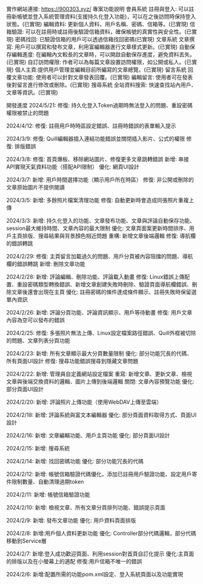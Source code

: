 實作網站連接: https://900303.xyz/
專案功能說明
  會員系統
    註冊與登入: 可以註冊新帳號並登入系統管理資料(支援持久化登入功能)，可以在之後訪問時保持登入狀態。(已實現)
    編輯資料: 更新個人資料，用戶名稱、密碼、信箱等。(已實現)
    信箱驗證: 可以在註冊時或註冊後驗證信箱資料，確保帳號的真實性與安全性。(已實現)
    密碼找回: 已驗證信箱的用戶可以透過信箱找回密碼(已實現)
  文章系統
    文章撰寫: 用戶可以撰寫和發布文章，利用富編輯器進行文章樣式更新。(已實現)
    自動保存編輯進度: 在編輯內文較長的文章時，可以開啟自動保存進度，避免資料丟失。(已實現)
    自訂訪問權限: 作者可以為每篇文章設置訪問權限，如公開或私人。(已實現)
      個人主頁:提供用戶管理並編輯目前所編寫的文章總覽。(已實現)
  留言系統
    回覆文章功能: 使用者可以針對文章發表回覆。(已實現)
    編輯留言: 使用者可在發表後對留言進行修改或刪除。(已實現)
  搜尋系統
    全站資料搜索: 快速查找站內用戶、文章等資訊。(已實現)


開發進度
  2024/5/21:
    修復: 持久化登入Token過期時無法登入的問題、重設密碼權限被禁止的問題
    
  2024/4/12:
    修復: 註冊用戶時時區設定錯誤、註冊時錯誤的表單輸入提示
  
  2024/3/9:
    修復: Quill編輯器插入連結功能錯誤並關閉插入影片、公式的權限
    修復: 排版錯誤
  
  2024/3/8:
    修復: 首頁爆板、移除網站圖片、修復更多文章跳轉錯誤
    新增: 串接API實現天氣資料功能（搭配API限制）
    優化: 網頁UI設計
  
  2024/3/7:
    新增: 用戶時間選擇功能（顯示用戶所在時區）
    修復: 非公開或刪除的文章原始圖片不提供閱讀
  
  2024/3/5:
    新增: 多餘照片檔案清理功能
    修復: 自動更新時會造成同張照片重複上傳
    
  2024/3/3:
    新增: 持久化登入的功能、文章發布功能、文章與評論自動保存功能、session最大維持時間、文章內容的最大限制
    優化: 文章頁面案更新時間排序、用戶主頁排版、搜尋結果與背景顏色相近問題
    重構: 新增文章後端邏輯
    修復: 導航欄的錯誤轉跳
    
  2024/2/29:
    修復: 主頁留言加載過久的問題、用戶分頁被內容阻擋的問題、導航欄的錯誤轉跳
    新增: 刪除文章功能
    
  2024/2/28:
    新增: 評論編輯、刪除功能、評論載入動畫
    修復: Linux錯誤上傳配置、重設密碼類型轉換錯誤、新增文章創建失敗時刪除、驗證頁面導航欄錯誤、刪除文章後還會出現在主頁
    優化: 註冊密碼的條件達成條件顯示、註冊失敗時保留選單內資訊
    
  2024/2/26:
    新增: 評論分頁功能、評論資訊顯示、用戶等待動畫
    修復: 用戶文章內容為空可以發布的錯誤
  
  2024/2/25:
    修復: 多張照片無法上傳、Linux設定檔案路徑錯誤、Quill外框被切除的問題、文章列表分頁功能
    
  2024/2/23:
    新增: 所有文章顯示最大分頁數量限制
    優化: 部分功能冗長的代碼、所有頁面UI設計
    修復: 搜尋功能錯誤搜尋到隱藏文章問題
    
  2024/2/22:
    新增: 管理員自定義網站設定檔案
    重寫: 新增文章、更新文章、檢視文章與後端交換資料的邏輯、圖片上傳到後端邏輯
    關閉: 文章內容預覽功能
    優化: 部分頁面UI設計
  
  2024/2/20:
    新增: 評論照片上傳功能（使用WebDAV上傳至雲端）
  
  2024/2/18:
    新增: 評論系統與富文本編輯器
    優化: 部分頁面資料取得方式、頁面UI設計
  
  2024/2/16:
    新增: 文章編輯功能、用戶主頁功能
    優化: 部分頁面UI設計

  2024/2/15:
    新增: 搜尋系統

  2024/2/14:
    新增: 找回密碼功能
    優化: 部分功能冗長的代碼
    
  2024/2/12:
    新增: 帳號信箱驗證代碼優化，添加已註冊用戶驗證功能、設定用戶寄件限制數量、自動清理過期token
    
  2024/2/11:
    新增: 帳號信箱驗證功能
    
  2024/2/10:
    新增: 檢視文章、所有文章分頁排列功能、錯誤提示頁面
    
  2024/2/9:
    新增: 發布文章功能
    優化: 用戶資料頁面排版
    
  2024/2/8:
    新增:用戶個人資料更新功能
    優化: Controller部分代碼邏輯，部分代碼移動到Service層
  
  2024/2/7:
    新增:登入成功歡迎頁面、利用session對首頁自訂化提示
    優化:主頁面的排版以及在小螢幕上的適配
    修復:用戶信箱不唯一的錯誤
    
  2024/2/6:
    新增:配置所需的功能pom.xml設定、登入系統頁面以及功能實現
